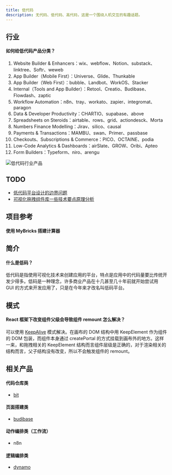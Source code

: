 ```yaml
---
title: 低代码
description: 无代码、低代码、高代码，这是一个围绕人机交互的有趣话题。
---
```


## 行业

#### 如何给低代码产品分类？

1. Website Builder & Enhancers：wix、webflow、Notion、substack、linktree、Softr、weweb
2. App Builder（Mobile First）：Universe、Glide、Thunkable
3. App Builder（Web First）：bubble、Landbot、WorkOS、Stacker
4. Internal（Tools and App Builder）：Retool、Creatio、Budibase、Flowdash、zaptic
5. Workflow Automation：n8n、tray、workato、zapier、integromat、paragon
6. Data & Developer Productivity：CHARTIO、supabase、above
7. Spreadsheets on Steroids：airtable、rows、grid、actiondesck、Morta
8. Numbers Finance Modelling：Jirav、silico、causal
9. Payments & Transactions：MAMBU、swan、Primer、passbase
10. Checkouts、Subscriptions & Commerce：PICO、OCTAINE、podia
11. Low-Code Analytics & Dashboards：airSlate、GROW、Oribi、Apteo
12. Form Builders：Typeform、niro、arengu

![低代码行业产品](https://mgear-image.oss-cn-shanghai.aliyuncs.com/image/other/202502201358374.jpg)

## TODO

* [低代码平台设计的边界问题](https://zhuanlan.zhihu.com/p/361233277)
* [可视化拖拽组件库一些技术要点原理分析](https://juejin.cn/post/6918881497264947207)

## 项目参考

#### 使用 MyBricks 搭建计算器

<!-- ![[使用 MyBricks 搭建一个计算器。png]] -->

## 简介

#### 什么是低码？

低代码是指使用可视化技术来创建应用的平台，特点是应用中的代码量要比传统开发少得多。低码是一种理念，许多商业产品在十几甚至几十年前就开始尝试用 GUI 的方式来开发应用了，只是在今年来才改名叫低码平台。

## 模式

#### React 框架下改变组件父级会导致组件 remount 怎么解决？

可以使用 [KeepAlive](https://mp.weixin.qq.com/s/1fYO__dfUy2MIjHi3IJrmg) 模式解决。在画布的 DOM 结构中用 KeepElement 作为组件的 DOM 包装，而组件本身通过 createPortal 的方式挂载到画布外的地方。这样一来，和拖拽相关的 KeepElement 结构而言组件层级是正确的，对于渲染相关的结构而言，父子结构没有改变，所以不会触发组件的 remount。

## 相关产品

#### 代码仓库类

* [bit](/maps/_products/bit)

#### 页面搭建类

* [budibase](/maps/_products/budibase)

#### 动作编排类（工作流）

* n8n
<!-- * [n8n](/maps/_products/n8n) -->

#### 逻辑编排类

* [dynamo](/maps/_products/dynamo)
